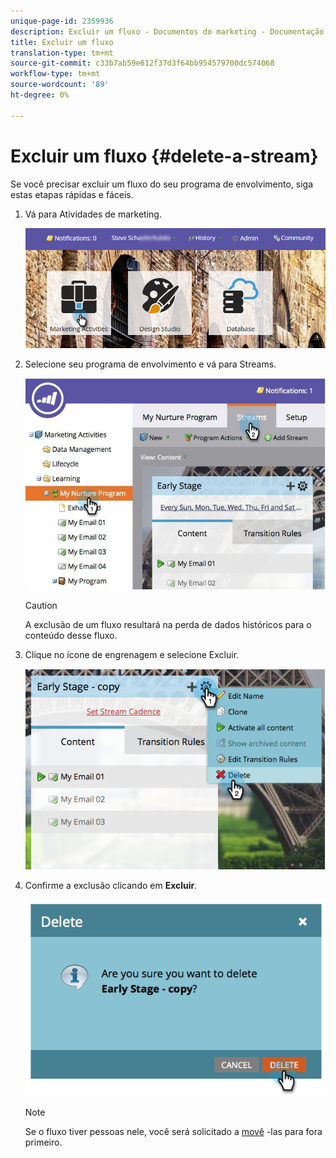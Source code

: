 ```yaml
---
unique-page-id: 2359936
description: Excluir um fluxo - Documentos do marketing - Documentação do produto
title: Excluir um fluxo
translation-type: tm+mt
source-git-commit: c33b7ab59e612f37d3f64bb954579700dc574068
workflow-type: tm+mt
source-wordcount: '89'
ht-degree: 0%

---
```



# Excluir um fluxo {#delete-a-stream}

Se você precisar excluir um fluxo do seu programa de envolvimento, siga estas etapas rápidas e fáceis.

1. Vá para Atividades de marketing.

   ![](assets/login-marketing-activities-1.png)

1. Selecione seu programa de envolvimento e vá para Streams.

   ![](assets/cloneasteam-2.jpg)

   >[!CAUTION]
   >
   >A exclusão de um fluxo resultará na perda de dados históricos para o conteúdo desse fluxo.

1. Clique no ícone de engrenagem e selecione Excluir.

   ![](assets/image2014-9-15-17-3a47-3a27.png)

1. Confirme a exclusão clicando em **Excluir**.

   ![](assets/image2014-9-15-17-3a47-3a31.png)

   >[!NOTE]
   >
   >Se o fluxo tiver pessoas nele, você será solicitado a [movê](../../../../product-docs/core-marketo-concepts/smart-campaigns/program-flow-actions/change-engagement-program-stream.md) -las para fora primeiro.

